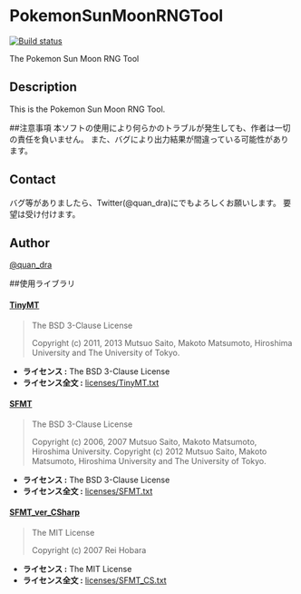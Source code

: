 # PokemonSunMoonRNGTool

[![Build status](https://ci.appveyor.com/api/projects/status/github/Quandra/smhatchingrngtool?branch=master&svg=true)](https://ci.appveyor.com/project/Quandra/smhatchingrngtool)

The Pokemon Sun Moon RNG Tool

## Description
This is the Pokemon Sun Moon RNG Tool.

##注意事項
本ソフトの使用により何らかのトラブルが発生しても、作者は一切の責任を負いません。
また、バグにより出力結果が間違っている可能性があります。  

## Contact 
バグ等がありましたら、Twitter(@quan_dra)にでもよろしくお願いします。 
要望は受け付けます。

## Author
[@quan_dra](https://twitter.com/quan_dra)


##使用ライブラリ

#### [TinyMT](https://github.com/MersenneTwister-Lab/TinyMT)

> The BSD 3-Clause License
> 
> Copyright (c) 2011, 2013 Mutsuo Saito, Makoto Matsumoto, Hiroshima University and The University of Tokyo.

* **ライセンス :** The BSD 3-Clause License
* **ライセンス全文 :** [licenses/TinyMT.txt](licenses/TinyMT.txt)

#### [SFMT](https://github.com/MersenneTwister-Lab/SFMT)

> The BSD 3-Clause License
> 
> Copyright (c) 2006, 2007 Mutsuo Saito, Makoto Matsumoto, Hiroshima University.
> Copyright (c) 2012 Mutsuo Saito, Makoto Matsumoto, Hiroshima University and The University of Tokyo.

* **ライセンス :** The BSD 3-Clause License
* **ライセンス全文 :** [licenses/SFMT.txt](licenses/SFMT.txt)

#### [SFMT_ver_CSharp](http://rei.to/random.html)

> The MIT License
> 
> Copyright (c) 2007 Rei Hobara

* **ライセンス :** The MIT License
* **ライセンス全文 :** [licenses/SFMT_CS.txt](licenses/SFMT_CS.txt)

